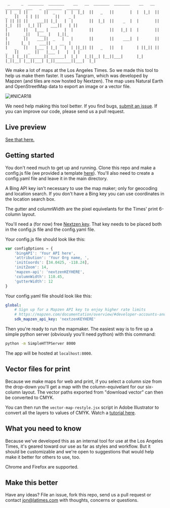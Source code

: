 ```
 _     _  _______  _______    __   __  _______  _______    __   __  _______  ___   _  _______  ______   
| | _ | ||       ||  _    |  |  |_|  ||   _   ||       |  |  |_|  ||   _   ||   | | ||       ||    _ |  
| || || ||    ___|| |_|   |  |       ||  |_|  ||    _  |  |       ||  |_|  ||   |_| ||    ___||   | ||  
|       ||   |___ |       |  |       ||       ||   |_| |  |       ||       ||      _||   |___ |   |_||_
|       ||    ___||  _   |   |       ||       ||    ___|  |       ||       ||     |_ |    ___||    __  |
|   _   ||   |___ | |_|   |  | ||_|| ||   _   ||   |      | ||_|| ||   _   ||    _  ||   |___ |   |  | |
|__| |__||_______||_______|  |_|   |_||__| |__||___|      |_|   |_||__| |__||___| |_||_______||___|  |_|
```

We make a lot of maps at the Los Angeles Times. So we made this tool to help us make them faster. It uses Tangram, which was developed by Mapzen (and tiles are now hosted by Nextzen). The map uses Natural Earth and OpenStreetMap data to export an image or a vector file.

![#NICAR18](https://user-images.githubusercontent.com/695934/37242701-9ad8c81e-2433-11e8-9ad4-ad2d7646c02f.png)

We need help making this tool better. If you find bugs, [submit an issue](https://github.com/datadesk/web-map-maker/issues). If you can improve our code, please send us a pull request.

## Live preview

[See that here.](http://datadesk.github.io/web-map-maker/)

## Getting started

You don't need much to get up and running. Clone this repo and make a config.js file (we provided a template [here](https://github.com/datadesk/web-map-maker/tree/master/js/config.js-TEMPLATE)). You'll also need to create a config.yaml file and leave it in the main directory.

A Bing API key isn't necessary to use the map maker; only for geocoding and location search. If you don't have a Bing key you can use coordinates in the location search box.

The gutter and columnWidth are the pixel equivelants for the Times' print 6-column layout.

You'll need a (for now) free [Nextzen key](https://developers.nextzen.org/). That key needs to be placed both in the config.js file and the config.yaml file.

Your config.js file should look like this:
```js
var configOptions = {
    'bingAPI': 'Your API here',
    'attribution': 'Your Org name, ',
    'initCoords': [34.0425, -118.24],
    'initZoom': 14,
    'mapzen-api': 'nextzenKEYHERE',
    'columnWidth': 110.45,
    'gutterWidth': 12
}
```

Your config.yaml file should look like this:
```yaml
global:
    # Sign up for a Mapzen API key to enjoy higher rate limits
    # https://mapzen.com/documentation/overview/#developer-accounts-and-api-keys
    sdk_mapzen_api_key: 'nextzenKEYHERE'
```

Then you're ready to run the mapmaker. The easiest way is to fire up a simple python server (obviously you'll need python) with this command:

```sh
python -m SimpleHTTPServer 8000
```

The app will be hosted at `localhost:8000`.

## Vector files for print
Because we make maps for web and print, if you select a column size from the drop-down you'll get a map with the column-equivelant for our six-column layout. The vector paths exported from "download vector" can then be converted to CMYK.

You can then run the `vector-map-restyle.jsx` script in Adobe Illustrator to convert all the layers to values of CMYK. Watch a [tutorial here](http://latimes-graphics-media.s3.amazonaws.com/assets/video/map-maker-script-explainer.mp4).

## What you need to know

Because we've developed this as an internal tool for use at the Los Angeles Times, it's  geared toward our use as far as styles and workflow. But it should be customizable and we're open to suggestions that would help make it better for others to use, too.

Chrome and Firefox are supported.

## Make this better

Have any ideas? File an issue, fork this repo, send us a pull request or contact jon@latimes.com with thoughts, concerns or questions.
